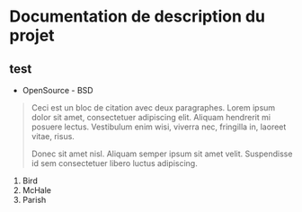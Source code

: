 Documentation de description du projet
======================================
test
----

* OpenSource - BSD

> Ceci est un bloc de citation avec deux paragraphes.  Lorem ipsum dolor 
> sit amet, consectetuer adipiscing elit. Aliquam hendrerit mi posuere 
> lectus. Vestibulum enim wisi, viverra nec, fringilla in, laoreet vitae, 
> risus.
> 
> Donec sit amet nisl. Aliquam semper ipsum sit amet velit. Suspendisse
> id sem consectetuer libero luctus adipiscing.


<ol>
<li>Bird</li>
<li>McHale</li>
<li>Parish</li>
</ol>
